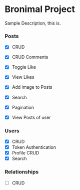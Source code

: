 # Bronimal Project
Sample Description, this is.

### Posts

- [x] CRUD
- [x] CRUD Comments
- [x] Toggle Like
- [x] View Likes
- [x] Add image to Posts
- [x] Search
- [x] Pagination
- [x] View Posts of user


### Users

- [x] CRUD  
- [x] Token Authentication
- [x] Profile CRUD
- [x] Search

### Relationships

- [ ] CRUD


